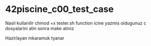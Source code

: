 # 42piscine_c00_test_case
Nasil kullanilir 
chmod +x tester.sh
function icine yazmis oldugunuz c dosyalarini atin 
sonra make atiniz 

Hazirlayan mkaramuk tyanar
